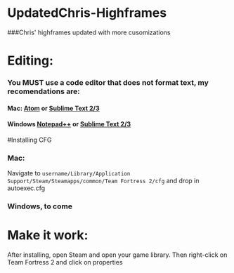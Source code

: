 # UpdatedChris-Highframes
###Chris' highframes updated with more cusomizations
<br/>

# Editing:
### You MUST use a code editor that does not format text, my recomendations are:
#### Mac: [Atom](atom.io) or [Sublime Text 2/3](http://www.sublimetext.com)
#### Windows [Notepad++](https://notepad-plus-plus.org/) or [Sublime Text 2/3](http://www.sublimetext.com)


#Installing CFG
### Mac:
Navigate to <code>username/Library/Application Support/Steam/Steamapps/common/Team Fortress 2/cfg</code> and drop in autoexec.cfg

### Windows, to come

# Make it work:
After installing, open Steam and open your game library. Then right-click on Team Fortress 2 and click on properties
